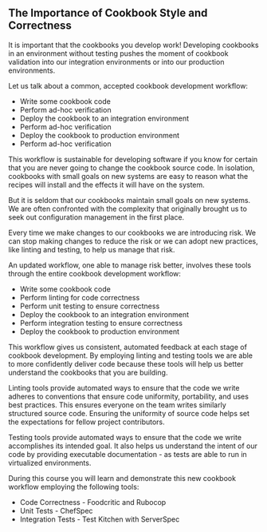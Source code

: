 ## The Importance of Cookbook Style and Correctness

It is important that the cookbooks you develop work! Developing cookbooks in an environment without testing pushes the moment of cookbook validation into our integration environments or into our production environments.

Let us talk about a common, accepted cookbook development workflow:

* Write some cookbook code
* Perform ad-hoc verification
* Deploy the cookbook to an integration environment
* Perform ad-hoc verification
* Deploy the cookbook to production environment
* Perform ad-hoc verification

This workflow is sustainable for developing software if you know for certain that you are never going to change the cookbook source code. In isolation, cookbooks with small goals on new systems are easy to reason what the recipes will install and the effects it will have on the system.

But it is seldom that our cookbooks maintain small goals on new systems. We are often confronted with the complexity that originally brought us to seek out configuration management in the first place.

Every time we make changes to our cookbooks we are introducing risk. We can stop making changes to reduce the risk or we can adopt new practices, like linting and testing, to help us manage that risk.

An updated workflow, one able to manage risk better, involves these tools through the entire cookbook development workflow:

* Write some cookbook code
* Perform linting for code correctness
* Perform unit testing to ensure correctness
* Deploy the cookbook to an integration environment
* Perform integration testing to ensure correctness
* Deploy the cookbook to production environment

This workflow gives us consistent, automated feedback at each stage of cookbook development. By employing linting and testing tools we are able to more confidently deliver code because these tools will help us better understand the cookbooks that you are building.

Linting tools provide automated ways to ensure that the code we write adheres to conventions that ensure code uniformity, portability, and uses best practices. This ensures everyone on the team writes similarly structured source code. Ensuring the uniformity of source code helps set the expectations for fellow project contributors.


Testing tools provide automated ways to ensure that the code we write accomplishes its intended goal. It also helps us understand the intent of our code by providing executable documentation - as tests are able to run in virtualized environments.

During this course you will learn and demonstrate this new cookbook workflow employing the following tools:

* Code Correctness - Foodcritic and Rubocop
* Unit Tests - ChefSpec
* Integration Tests - Test Kitchen with ServerSpec
